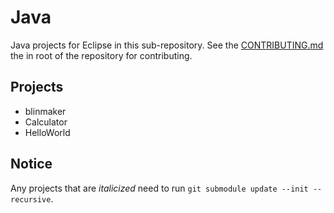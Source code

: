 # Java

Java projects for Eclipse in this sub-repository. See the [CONTRIBUTING.md](../CONTRIBUTING.md) the
in root of the repository for contributing.

## Projects

- blinmaker
- Calculator
- HelloWorld

## Notice

Any projects that are *italicized* need to run `git submodule update --init --recursive`.
